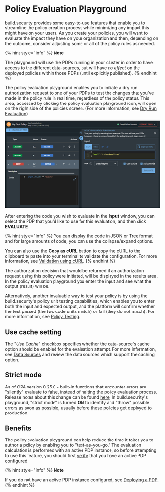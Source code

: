 # Policy Evaluation Playground

build.security provides some easy-to-use features that enable you to streamline the policy creation process while minimizing any impact this might have on your users. As you create your policies, you will want to evaluate the impact they have on your organization and then, depending on the outcome, consider adjusting some or all of the policy rules as needed.

{% hint style="info" %}
**Note**

The playground will use the PDPs running in your cluster in order to have access to the different data-sources, but will have _no effect_ on the deployed policies within those PDPs \(until explicitly published\).
{% endhint %}

The policy evaluation playground enables you to initiate a dry run authorization request to one of your PDPs to test the changes that you've made in the policy rule in real time, regardless of the policy status. This area, accessed by clicking the policy evaluation playground icon, will open on the right side of the policies screen. \(For more information, see [Dry Run Evaluation](../../quickstarts/testing-your-policy/dry-run-evaluation.md)\)

![](../../.gitbook/assets/policypg.png)

After entering the code you wish to evaluate in the **Input** window, you can select the PDP that you'd like to use for this evaluation, and then click **EVALUATE**. 

{% hint style="info" %}
You can display the code in JSON or Tree format and for large amounts of code, you can use the collapse/expand options.

You can also use the **Copy as cURL** button to copy the cURL to the clipboard to paste into your terminal to validate the configuration. For more information, see [Validation using cURL](../policy-decision-points-pdp/tls-configuration.md#validation-using-curl).
{% endhint %}

The authorization decision that would be returned if an authorization request using this policy were initiated, will be displayed in the results area. In the policy evaluation playground you enter the input and see what the output \(result\) will be.

Alternatively, another invaluable way to test your policy is by using the build.security's policy unit testing capabilities, which enables you to enter both the input and expected output, and the platform will confirm whether the test passed \(the two code units match\) or fail \(they do not match\). For more information, see [Policy Testing](policy-testing/).

## Use cache setting

The "_Use Cache_" checkbox specifies whether the data-source's cache option should be enabled for the evaluation attempt. For more information, see [Data Sources](../data-sources/) and review the data sources which support the caching option.

## Strict mode

As of OPA version 0.25.0 - built-in functions that encounter errors are "silently" evaluate to false, instead of halting the policy evaluation process. Release notes about this change can be found [here](https://github.com/open-policy-agent/opa/releases/tag/v0.25.0). In build.security's playground, "strict mode" is turned **ON** to identify and "throw" possible errors as soon as possible, usually before these policies get deployed to production.

## Benefits

The policy evaluation playground can help reduce the time it takes you to author a policy by enabling you to "test-as-you-go." The evaluation calculation is performed with an active PDP instance, so before attempting to use this feature, you should first [verify](../project-settings/pdp-settings.md) that you have an active PDP configured.

{% hint style="info" %}
**Note**

If you do not have an active PDP instance configured, see [Deploying a PDP](../policy-decision-points-pdp/creating-a-new-pdp-configuration.md).
{% endhint %}



